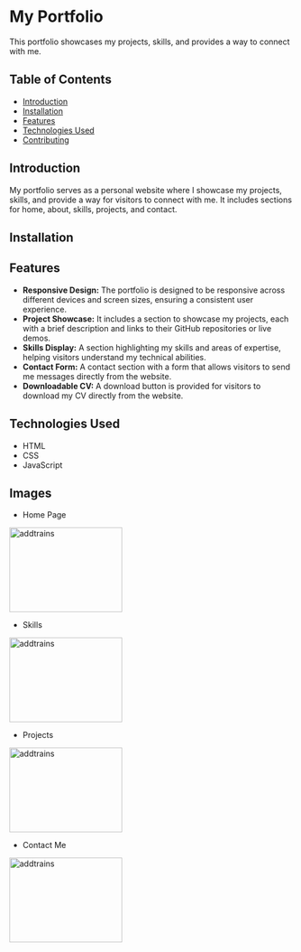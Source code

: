 # My Portfolio

This portfolio showcases my projects, skills, and provides a way to connect with me.

## Table of Contents

- [Introduction](#introduction)
- [Installation](#installation)
- [Features](#features)
- [Technologies Used](#technologies-used)
- [Contributing](#contributing)

## Introduction

My portfolio serves as a personal website where I showcase my projects, skills, and provide a way for visitors to connect with me. It includes sections for home, about, skills, projects, and contact.

## Installation


## Features

- **Responsive Design:** The portfolio is designed to be responsive across different devices and screen sizes, ensuring a consistent user experience.
- **Project Showcase:** It includes a section to showcase my projects, each with a brief description and links to their GitHub repositories or live demos.
- **Skills Display:** A section highlighting my skills and areas of expertise, helping visitors understand my technical abilities.
- **Contact Form:** A contact section with a form that allows visitors to send me messages directly from the website.
- **Downloadable CV:** A download button is provided for visitors to download my CV directly from the website.

## Technologies Used

- HTML
- CSS
- JavaScript

## Images
- Home Page
<img src="images\portfolio1.png" alt="addtrains" width="200" height="150">

- Skills
<img src="images\portfolio2.png" alt="addtrains" width="200" height="150">

- Projects
<img src="images\portfolio3.png" alt="addtrains" width="200" height="150">

- Contact Me
<img src="images\portfolio4.png" alt="addtrains" width="200" height="150">
